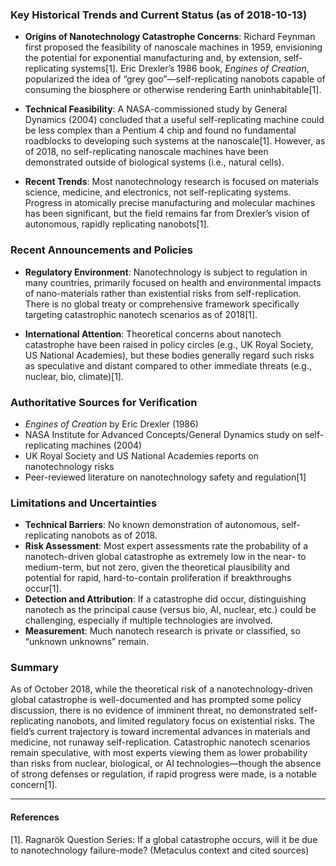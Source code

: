 ### Key Historical Trends and Current Status (as of 2018-10-13)

- **Origins of Nanotechnology Catastrophe Concerns**: Richard Feynman first proposed the feasibility of nanoscale machines in 1959, envisioning the potential for exponential manufacturing and, by extension, self-replicating systems[1]. Eric Drexler’s 1986 book, *Engines of Creation*, popularized the idea of “grey goo”—self-replicating nanobots capable of consuming the biosphere or otherwise rendering Earth uninhabitable[1].

- **Technical Feasibility**: A NASA-commissioned study by General Dynamics (2004) concluded that a useful self-replicating machine could be less complex than a Pentium 4 chip and found no fundamental roadblocks to developing such systems at the nanoscale[1]. However, as of 2018, no self-replicating nanoscale machines have been demonstrated outside of biological systems (i.e., natural cells).

- **Recent Trends**: Most nanotechnology research is focused on materials science, medicine, and electronics, not self-replicating systems. Progress in atomically precise manufacturing and molecular machines has been significant, but the field remains far from Drexler’s vision of autonomous, rapidly replicating nanobots[1].

### Recent Announcements and Policies

- **Regulatory Environment**: Nanotechnology is subject to regulation in many countries, primarily focused on health and environmental impacts of nano-materials rather than existential risks from self-replication. There is no global treaty or comprehensive framework specifically targeting catastrophic nanotech scenarios as of 2018[1].

- **International Attention**: Theoretical concerns about nanotech catastrophe have been raised in policy circles (e.g., UK Royal Society, US National Academies), but these bodies generally regard such risks as speculative and distant compared to other immediate threats (e.g., nuclear, bio, climate)[1].

### Authoritative Sources for Verification

- *Engines of Creation* by Eric Drexler (1986)
- NASA Institute for Advanced Concepts/General Dynamics study on self-replicating machines (2004)
- UK Royal Society and US National Academies reports on nanotechnology risks
- Peer-reviewed literature on nanotechnology safety and regulation[1]

### Limitations and Uncertainties

- **Technical Barriers**: No known demonstration of autonomous, self-replicating nanobots as of 2018.
- **Risk Assessment**: Most expert assessments rate the probability of a nanotech-driven global catastrophe as extremely low in the near- to medium-term, but not zero, given the theoretical plausibility and potential for rapid, hard-to-contain proliferation if breakthroughs occur[1].
- **Detection and Attribution**: If a catastrophe did occur, distinguishing nanotech as the principal cause (versus bio, AI, nuclear, etc.) could be challenging, especially if multiple technologies are involved.
- **Measurement**: Much nanotech research is private or classified, so “unknown unknowns” remain.

### Summary

As of October 2018, while the theoretical risk of a nanotechnology-driven global catastrophe is well-documented and has prompted some policy discussion, there is no evidence of imminent threat, no demonstrated self-replicating nanobots, and limited regulatory focus on existential risks. The field’s current trajectory is toward incremental advances in materials and medicine, not runaway self-replication. Catastrophic nanotech scenarios remain speculative, with most experts viewing them as lower probability than risks from nuclear, biological, or AI technologies—though the absence of strong defenses or regulation, if rapid progress were made, is a notable concern[1].

---

#### References

[1]. Ragnarök Question Series: If a global catastrophe occurs, will it be due to nanotechnology failure-mode? (Metaculus context and cited sources)